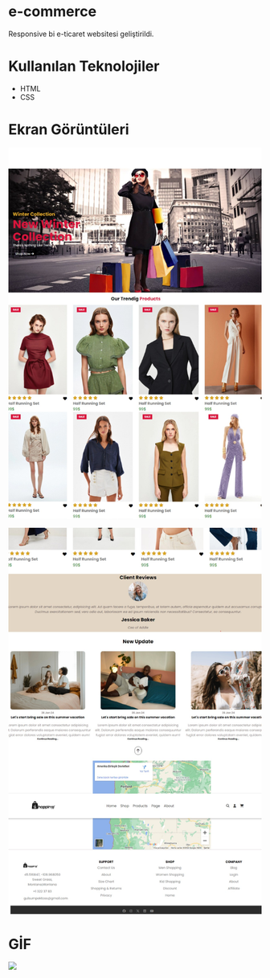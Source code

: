 # e-commerce

Responsive bi e-ticaret websitesi geliştirildi.

# Kullanılan Teknolojiler
- HTML
- CSS


# Ekran Görüntüleri

![](img/Ekran%20görüntüsü_27-2-2024_211616_127.0.0.1.jpeg)


![](img/Ekran%20görüntüsü_27-2-2024_211855_127.0.0.1.jpeg)

# GİF


![](img/shoppinggif%20‐%20Clipchamp%20ile%20yapıldı.gif)